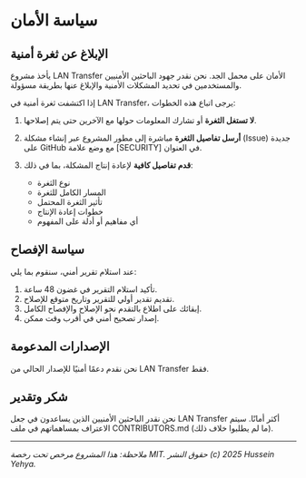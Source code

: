 # سياسة الأمان

## الإبلاغ عن ثغرة أمنية

يأخذ مشروع LAN Transfer الأمان على محمل الجد. نحن نقدر جهود الباحثين الأمنيين والمستخدمين في تحديد المشكلات الأمنية والإبلاغ عنها بطريقة مسؤولة.

إذا اكتشفت ثغرة أمنية في LAN Transfer، يرجى اتباع هذه الخطوات:

1. **لا تستغل الثغرة** أو تشارك المعلومات حولها مع الآخرين حتى يتم إصلاحها.

2. **أرسل تفاصيل الثغرة** مباشرة إلى مطور المشروع عبر إنشاء مشكلة (Issue) جديدة على GitHub مع وضع علامة [SECURITY] في العنوان.

3. **قدم تفاصيل كافية** لإعادة إنتاج المشكلة، بما في ذلك:
   - نوع الثغرة
   - المسار الكامل للثغرة
   - تأثير الثغرة المحتمل
   - خطوات إعادة الإنتاج
   - أي مفاهيم أو أدلة على المفهوم

## سياسة الإفصاح

عند استلام تقرير أمني، سنقوم بما يلي:

1. تأكيد استلام التقرير في غضون 48 ساعة.
2. تقديم تقدير أولي للتقرير وتاريخ متوقع للإصلاح.
3. إبقائك على اطلاع بالتقدم نحو الإصلاح والإفصاح الكامل.
4. إصدار تصحيح أمني في أقرب وقت ممكن.

## الإصدارات المدعومة

نحن نقدم دعمًا أمنيًا للإصدار الحالي من LAN Transfer فقط.

## شكر وتقدير

نحن نقدر الباحثين الأمنيين الذين يساعدون في جعل LAN Transfer أكثر أمانًا. سيتم الاعتراف بمساهماتهم في ملف CONTRIBUTORS.md (ما لم يطلبوا خلاف ذلك).

---

*ملاحظة: هذا المشروع مرخص تحت رخصة MIT. حقوق النشر (c) 2025 Hussein Yehya.*